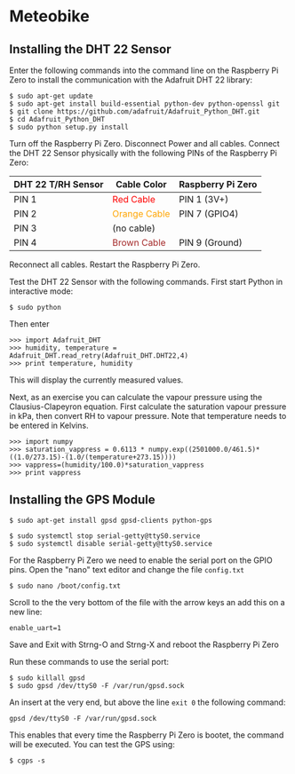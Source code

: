 # Meteobike

## Installing the DHT 22 Sensor

Enter the following commands into the command line on the Raspberry Pi Zero to install the communication with the Adafruit DHT 22 library:

    $ sudo apt-get update
    $ sudo apt-get install build-essential python-dev python-openssl git
    $ git clone https://github.com/adafruit/Adafruit_Python_DHT.git
    $ cd Adafruit_Python_DHT
    $ sudo python setup.py install

Turn off the Raspberry Pi Zero. Disconnect Power and all cables. Connect the DHT 22 Sensor physically with the following PINs of the Raspberry Pi Zero:

| DHT 22 T/RH Sensor | Cable Color | Raspberry Pi Zero |
| ------------------ | ----------- | ----------------- |
| PIN 1  | <span style="color: red">Red Cable</span>  | PIN 1 (3V+)
| PIN 2 | <span style="color: orange">Orange Cable</span>  | PIN 7 (GPIO4)
| PIN 3 | (no cable)  |
| PIN 4 | <span style="color: brown">Brown Cable</span>  | PIN 9 (Ground)

Reconnect all cables. Restart the Raspberry Pi Zero.

Test the DHT 22 Sensor with the following commands. First start Python in interactive mode:

    $ sudo python 
    
Then enter

    >>> import Adafruit_DHT
    >>> humidity, temperature = Adafruit_DHT.read_retry(Adafruit_DHT.DHT22,4)
    >>> print temperature, humidity
  
This will display the currently measured values.

Next, as an exercise you can calculate the vapour pressure using the Clausius-Clapeyron equation. First calculate the saturation vapour pressure in kPa, then convert RH to vapour pressure. Note that temperature needs to be entered in Kelvins.

    >>> import numpy 
    >>> saturation_vappress = 0.6113 * numpy.exp((2501000.0/461.5)*((1.0/273.15)-(1.0/(temperature+273.15))))
    >>> vappress=(humidity/100.0)*saturation_vappress
    >>> print vappress

## Installing the GPS Module

    $ sudo apt-get install gpsd gpsd-clients python-gps
    
    $ sudo systemctl stop serial-getty@ttyS0.service 
    $ sudo systemctl disable serial-getty@ttyS0.service

For the Raspberry Pi Zero we need to enable the serial port on the GPIO pins. Open the "nano" text editor and change the file `config.txt`
    
    $ sudo nano /boot/config.txt
    
Scroll to the the very bottom of the file with the arrow keys an add this on a new line:
    
    enable_uart=1
    
Save and Exit with Strng-O and Strng-X and reboot the Raspberry Pi Zero

Run these commands to use the serial port:
    
    $ sudo killall gpsd 
    $ sudo gpsd /dev/ttyS0 -F /var/run/gpsd.sock

An insert at the very end, but above the line `exit 0` the following command:

    gpsd /dev/ttyS0 -F /var/run/gpsd.sock

This enables that every time the Raspberry Pi Zero is bootet, the command will be executed. You can test the GPS using:

    $ cgps -s
